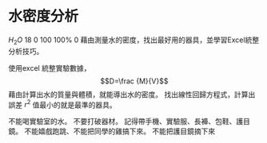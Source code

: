 # 水密度分析

$H_2O$
18
0
100
100%
0
藉由測量水的密度，找出最好用的器具，並學習Excel統整分析技巧。

使用excel 統整實驗數據， 
$$D=\frac {M}{V}$$
藉由計算出水的質量與體積，就能導出水的密度。
找出線性回歸方程式，計算出誤差 $r^2$ 值最小的就是最準的器具。

不能喝實驗室的水。
不要打破器材。
記得帶手機、實驗服、長褲、包鞋、護目鏡。
不能嬉戲跑跳、不能把同學的雞搞下來。
不能把護目鏡摘下來